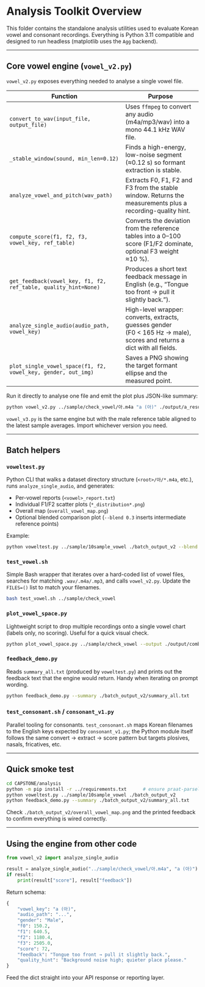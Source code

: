 # Analysis Toolkit Overview

This folder contains the standalone analysis utilities used to evaluate Korean vowel
and consonant recordings. Everything is Python 3.11 compatible and designed to run
headless (matplotlib uses the `Agg` backend).

---

## Core vowel engine (`vowel_v2.py`)

`vowel_v2.py` exposes everything needed to analyse a single vowel file.

| Function | Purpose |
| --- | --- |
| `convert_to_wav(input_file, output_file)` | Uses `ffmpeg` to convert any audio (m4a/mp3/wav) into a mono 44.1 kHz WAV file. |
| `_stable_window(sound, min_len=0.12)` | Finds a high-energy, low-noise segment (≈0.12 s) so formant extraction is stable. |
| `analyze_vowel_and_pitch(wav_path)` | Extracts F0, F1, F2 and F3 from the stable window. Returns the measurements plus a recording-quality hint. |
| `compute_score(f1, f2, f3, vowel_key, ref_table)` | Converts the deviation from the reference tables into a 0–100 score (F1/F2 dominate, optional F3 weight ≈10 %). |
| `get_feedback(vowel_key, f1, f2, ref_table, quality_hint=None)` | Produces a short text feedback message in English (e.g., “Tongue too front → pull it slightly back.”). |
| `analyze_single_audio(audio_path, vowel_key)` | High-level wrapper: converts, extracts, guesses gender (F0 < 165 Hz → male), scores and returns a dict with all fields. |
| `plot_single_vowel_space(f1, f2, vowel_key, gender, out_img)` | Saves a PNG showing the target formant ellipse and the measured point. |

Run it directly to analyse one file and emit the plot plus JSON-like summary:

```bash
python vowel_v2.py ../sample/check_vowel/아.m4a "a (아)" ./output/a_result.png
```

`vowel_v3.py` is the same engine but with the male reference table aligned to the
latest sample averages. Import whichever version you need.

---

## Batch helpers

### `voweltest.py`
Python CLI that walks a dataset directory structure (`<root>/아/*.m4a`, etc.), runs
`analyze_single_audio`, and generates:

- Per-vowel reports (`<vowel>_report.txt`)
- Individual F1/F2 scatter plots (`*_distribution*.png`)
- Overall map (`overall_vowel_map.png`)
- Optional blended comparison plot (`--blend 0.3` inserts intermediate reference points)

Example:

```bash
python voweltest.py ../sample/10sample_vowel ./batch_output_v2 --blend 0.3
```

### `test_vowel.sh`
Simple Bash wrapper that iterates over a hard-coded list of vowel files, searches for
matching `.wav/.m4a/.mp3`, and calls `vowel_v2.py`. Update the `FILES=()` list to
match your filenames.

```bash
bash test_vowel.sh ../sample/check_vowel
```

### `plot_vowel_space.py`
Lightweight script to drop multiple recordings onto a single vowel chart (labels only,
no scoring). Useful for a quick visual check.

```bash
python plot_vowel_space.py ../sample/check_vowel --output ./output/combined_vowel_space.png
```

### `feedback_demo.py`
Reads `summary_all.txt` (produced by `voweltest.py`) and prints out the feedback text
that the engine would return. Handy when iterating on prompt wording.

```bash
python feedback_demo.py --summary ./batch_output_v2/summary_all.txt
```

### `test_consonant.sh` / `consonant_v1.py`
Parallel tooling for consonants. `test_consonant.sh` maps Korean filenames to the
English keys expected by `consonant_v1.py`; the Python module itself follows the same
convert → extract → score pattern but targets plosives, nasals, fricatives, etc.

---

## Quick smoke test

```bash
cd CAPSTONE/analysis
python -m pip install -r ../requirements.txt      # ensure praat-parselmouth, ffmpeg, etc.
python voweltest.py ../sample/10sample_vowel ./batch_output_v2
python feedback_demo.py --summary ./batch_output_v2/summary_all.txt
```

Check `./batch_output_v2/overall_vowel_map.png` and the printed feedback to confirm
everything is wired correctly.

---

## Using the engine from other code

```python
from vowel_v2 import analyze_single_audio

result = analyze_single_audio("../sample/check_vowel/아.m4a", "a (아)")
if result:
    print(result["score"], result["feedback"])
```

Return schema:

```python
{
    "vowel_key": "a (아)",
    "audio_path": "...",
    "gender": "Male",
    "f0": 150.2,
    "f1": 640.5,
    "f2": 1180.4,
    "f3": 2505.0,
    "score": 72,
    "feedback": "Tongue too front → pull it slightly back.",
    "quality_hint": "Background noise high; quieter place please."
}
```

Feed the dict straight into your API response or reporting layer.
